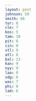 ```yaml
---
layout: post
johnson: 59
smith: 66
tor: 6
cle: 7
bos: 5
tam: 10
pit: 6
cin: 8
stl: 9
atl: 8
bal: 13
kan: 9
nyy: 9
laa: 8
sdg: 6
was: 7
phi: 8
lad: 6
---
```

